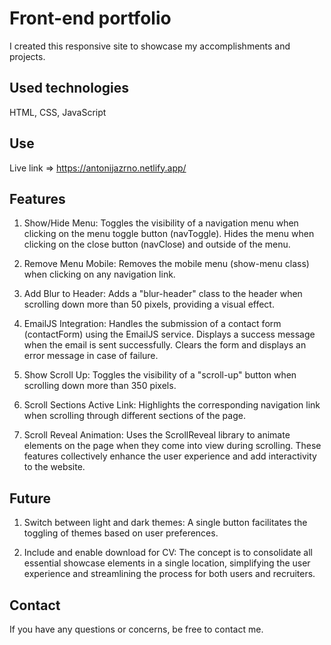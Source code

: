 # Front-end portfolio

I created this responsive site to showcase my accomplishments and projects. 

## Used technologies

HTML, CSS, JavaScript

## Use

Live link => https://antonijazrno.netlify.app/

## Features

1. Show/Hide Menu:
Toggles the visibility of a navigation menu when clicking on the menu toggle button (navToggle).
Hides the menu when clicking on the close button (navClose) and outside of the menu. 


3. Remove Menu Mobile:
Removes the mobile menu (show-menu class) when clicking on any navigation link.

4. Add Blur to Header:
Adds a "blur-header" class to the header when scrolling down more than 50 pixels, providing a visual effect.

5. EmailJS Integration:
Handles the submission of a contact form (contactForm) using the EmailJS service.
Displays a success message when the email is sent successfully.
Clears the form and displays an error message in case of failure.

6. Show Scroll Up:
Toggles the visibility of a "scroll-up" button when scrolling down more than 350 pixels.

7. Scroll Sections Active Link:
Highlights the corresponding navigation link when scrolling through different sections of the page.

8. Scroll Reveal Animation:
Uses the ScrollReveal library to animate elements on the page when they come into view during scrolling.
These features collectively enhance the user experience and add interactivity to the website. 

## Future 

1. Switch between light and dark themes:
A single button facilitates the toggling of themes based on user preferences.

2. Include and enable download for CV:
The concept is to consolidate all essential showcase elements in a single location, simplifying the user experience and streamlining the process for both users and recruiters.

## Contact

If you have any questions or concerns, be free to contact me.
